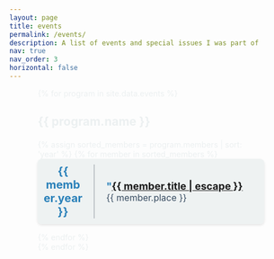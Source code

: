 ```yaml
---
layout: page
title: events
permalink: /events/
description: A list of events and special issues I was part of
nav: true
nav_order: 3
horizontal: false
---
```


<style  type="text/css">
.container {
  width: 80%;
  margin: auto;  
  color: #ECF0F1; /* Ensures text is visible on dark backgrounds */
}

.projects {
  margin-top: 20px;
}

.project {
  display: flex;
  flex-direction: column; /* Stacks children vertically on smaller screens */
  align-items: center; /* Centers items on mobile */
  margin-bottom: 15px;
  padding: 10px;
  background-color: rgba(236, 240, 241, 0.8); /* Semi-transparent for flexibility */
  border-radius: 8px;
  box-shadow: 0 2px 4px rgba(0,0,0,0.1); /* Adds depth */
}

.project-year {
  font-size: 20px;
  color: #2980b9;
  width: 70px;
  text-align: center;
  border-right: 2px solid #bdc3c7;
  padding-right: 20px;
}

.project-details {
  flex-grow: 1;
  padding-left: 20px;
  text-align: center; /* Centers text on mobile */
}

.project-title {
  font-size: 18px;
  font-weight: bold;
  color: #2980b9; /* Ensures visibility and consistency */
}

.project-info {
  font-size: 16px;
  color: #7f8c8d;
  text-shadow: 1px 1px 2px rgba(255,255,255,0.5); /* Enhances legibility */
}

em {
  font-style: normal;
  color: #34495e;
}

@media (min-width: 768px) {
  .project {
    flex-direction: row; /* Horizontal layout for larger screens */
    align-items: center; /* Aligns items vertically in the center */
  }

  .project-details {
    text-align: left; /* Aligns text to the left on larger screens */
  }
}
</style>

<div class="container">
  {% for program in site.data.events %}
    <h2>{{ program.name }}</h2>
    <div class="projects">
      {% assign sorted_members = program.members | sort: 'year' %}
      {% for member in sorted_members %}
        <div class="project">
          <div class="project-year"><strong>{{ member.year }}</strong></div>
          <div class="project-details">
            <div class="project-title">"<a href="{{ member.link }}">{{ member.title | escape }}</a></div>
            <div class="project-info"><em>{{ member.place }}</em></div>
          </div>
        </div>
      {% endfor %}
    </div>
  {% endfor %}
</div>